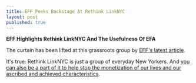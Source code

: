 ```yaml
---
title: EFF Peeks Backstage At Rethink LinkNYC
layout: post
published: true
---
```

**EFF Highlights Rethink LinkNYC And The Usefulness Of EFA**

The curtain has been lifted at this grassroots group by [EFF's latest article](https://www.eff.org/deeplinks/2018/07/grassroots-group-confronts-privacy-invasive-wifi-kiosks-new-york). 

It's true: Rethink LinkNYC is just a group of everyday New Yorkers. And [you can also be a part of it to help stop the monetization of our lives and our ascribed and achieved characteristics](http://rethinklink.nyc/pages/take-action).
